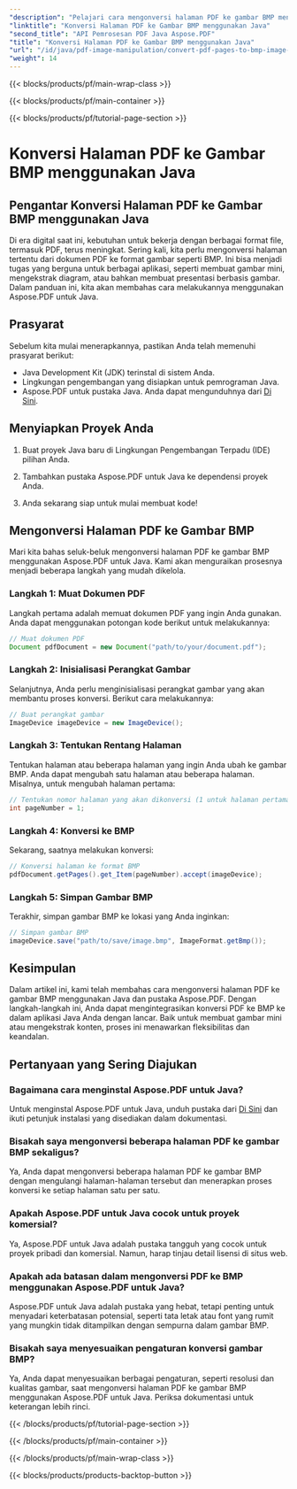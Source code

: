 ```yaml
---
"description": "Pelajari cara mengonversi halaman PDF ke gambar BMP menggunakan Java dengan Aspose.PDF untuk Java. Ikuti panduan langkah demi langkah kami untuk konversi PDF ke BMP yang lancar."
"linktitle": "Konversi Halaman PDF ke Gambar BMP menggunakan Java"
"second_title": "API Pemrosesan PDF Java Aspose.PDF"
"title": "Konversi Halaman PDF ke Gambar BMP menggunakan Java"
"url": "/id/java/pdf-image-manipulation/convert-pdf-pages-to-bmp-image-using-java/"
"weight": 14
---
```


{{< blocks/products/pf/main-wrap-class >}}

{{< blocks/products/pf/main-container >}}

{{< blocks/products/pf/tutorial-page-section >}}

# Konversi Halaman PDF ke Gambar BMP menggunakan Java


## Pengantar Konversi Halaman PDF ke Gambar BMP menggunakan Java

Di era digital saat ini, kebutuhan untuk bekerja dengan berbagai format file, termasuk PDF, terus meningkat. Sering kali, kita perlu mengonversi halaman tertentu dari dokumen PDF ke format gambar seperti BMP. Ini bisa menjadi tugas yang berguna untuk berbagai aplikasi, seperti membuat gambar mini, mengekstrak diagram, atau bahkan membuat presentasi berbasis gambar. Dalam panduan ini, kita akan membahas cara melakukannya menggunakan Aspose.PDF untuk Java.

## Prasyarat

Sebelum kita mulai menerapkannya, pastikan Anda telah memenuhi prasyarat berikut:

- Java Development Kit (JDK) terinstal di sistem Anda.
- Lingkungan pengembangan yang disiapkan untuk pemrograman Java.
- Aspose.PDF untuk pustaka Java. Anda dapat mengunduhnya dari [Di Sini](https://releases.aspose.com/pdf/java/).

## Menyiapkan Proyek Anda

1. Buat proyek Java baru di Lingkungan Pengembangan Terpadu (IDE) pilihan Anda.

2. Tambahkan pustaka Aspose.PDF untuk Java ke dependensi proyek Anda.

3. Anda sekarang siap untuk mulai membuat kode!

## Mengonversi Halaman PDF ke Gambar BMP

Mari kita bahas seluk-beluk mengonversi halaman PDF ke gambar BMP menggunakan Aspose.PDF untuk Java. Kami akan menguraikan prosesnya menjadi beberapa langkah yang mudah dikelola.

### Langkah 1: Muat Dokumen PDF

Langkah pertama adalah memuat dokumen PDF yang ingin Anda gunakan. Anda dapat menggunakan potongan kode berikut untuk melakukannya:

```java
// Muat dokumen PDF
Document pdfDocument = new Document("path/to/your/document.pdf");
```

### Langkah 2: Inisialisasi Perangkat Gambar

Selanjutnya, Anda perlu menginisialisasi perangkat gambar yang akan membantu proses konversi. Berikut cara melakukannya:

```java
// Buat perangkat gambar
ImageDevice imageDevice = new ImageDevice();
```

### Langkah 3: Tentukan Rentang Halaman

Tentukan halaman atau beberapa halaman yang ingin Anda ubah ke gambar BMP. Anda dapat mengubah satu halaman atau beberapa halaman. Misalnya, untuk mengubah halaman pertama:

```java
// Tentukan nomor halaman yang akan dikonversi (1 untuk halaman pertama)
int pageNumber = 1;
```

### Langkah 4: Konversi ke BMP

Sekarang, saatnya melakukan konversi:

```java
// Konversi halaman ke format BMP
pdfDocument.getPages().get_Item(pageNumber).accept(imageDevice);
```

### Langkah 5: Simpan Gambar BMP

Terakhir, simpan gambar BMP ke lokasi yang Anda inginkan:

```java
// Simpan gambar BMP
imageDevice.save("path/to/save/image.bmp", ImageFormat.getBmp());
```

## Kesimpulan

Dalam artikel ini, kami telah membahas cara mengonversi halaman PDF ke gambar BMP menggunakan Java dan pustaka Aspose.PDF. Dengan langkah-langkah ini, Anda dapat mengintegrasikan konversi PDF ke BMP ke dalam aplikasi Java Anda dengan lancar. Baik untuk membuat gambar mini atau mengekstrak konten, proses ini menawarkan fleksibilitas dan keandalan.

## Pertanyaan yang Sering Diajukan

### Bagaimana cara menginstal Aspose.PDF untuk Java?

Untuk menginstal Aspose.PDF untuk Java, unduh pustaka dari [Di Sini](https://releases.aspose.com/pdf/java/) dan ikuti petunjuk instalasi yang disediakan dalam dokumentasi.

### Bisakah saya mengonversi beberapa halaman PDF ke gambar BMP sekaligus?

Ya, Anda dapat mengonversi beberapa halaman PDF ke gambar BMP dengan mengulangi halaman-halaman tersebut dan menerapkan proses konversi ke setiap halaman satu per satu.

### Apakah Aspose.PDF untuk Java cocok untuk proyek komersial?

Ya, Aspose.PDF untuk Java adalah pustaka tangguh yang cocok untuk proyek pribadi dan komersial. Namun, harap tinjau detail lisensi di situs web.

### Apakah ada batasan dalam mengonversi PDF ke BMP menggunakan Aspose.PDF untuk Java?

Aspose.PDF untuk Java adalah pustaka yang hebat, tetapi penting untuk menyadari keterbatasan potensial, seperti tata letak atau font yang rumit yang mungkin tidak ditampilkan dengan sempurna dalam gambar BMP.

### Bisakah saya menyesuaikan pengaturan konversi gambar BMP?

Ya, Anda dapat menyesuaikan berbagai pengaturan, seperti resolusi dan kualitas gambar, saat mengonversi halaman PDF ke gambar BMP menggunakan Aspose.PDF untuk Java. Periksa dokumentasi untuk keterangan lebih rinci.

{{< /blocks/products/pf/tutorial-page-section >}}

{{< /blocks/products/pf/main-container >}}

{{< /blocks/products/pf/main-wrap-class >}}

{{< blocks/products/products-backtop-button >}}